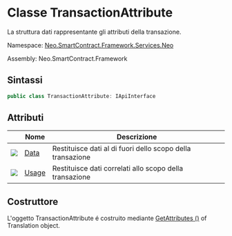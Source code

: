 # Classe TransactionAttribute 

La struttura dati rappresentante gli attributi della transazione.

Namespace: [Neo.SmartContract.Framework.Services.Neo](../neo.md)

Assembly: Neo.SmartContract.Framework

## Sintassi

```c#
public class TransactionAttribute: IApiInterface
```

## Attributi

| | Nome | Descrizione |
| ---------------------------------------- | -------------------------------------- | ----------------- |
| ![](https://i-msdn.sec.s-msft.com/dynimg/IC74937.jpeg) | [Data](TransactionAttribute/Data.md)   | Restituisce dati al di fuori dello scopo della transazione |
| ![](https://i-msdn.sec.s-msft.com/dynimg/IC74937.jpeg) | [Usage](TransactionAttribute/Usage.md) | Restituisce dati correlati allo scopo della transazione       |

## Costruttore

L'oggetto TransactionAttribute é costruito mediante [GetAttributes ()](Transaction/GetAttributes.md) of Translation object.
